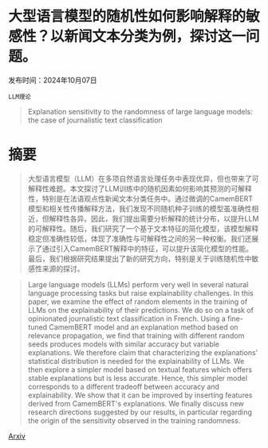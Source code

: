 # 大型语言模型的随机性如何影响解释的敏感性？以新闻文本分类为例，探讨这一问题。

发布时间：2024年10月07日

`LLM理论`

> Explanation sensitivity to the randomness of large language models: the case of journalistic text classification

# 摘要

> 大型语言模型（LLM）在多项自然语言处理任务中表现优异，但也带来了可解释性难题。本文探讨了LLM训练中的随机因素如何影响其预测的可解释性，特别是在法语观点性新闻文本分类任务中。通过微调的CamemBERT模型和相关性传播解释方法，我们发现不同随机种子训练的模型虽准确性相近，但解释性各异。因此，我们提出需要分析解释的统计分布，以提升LLM的可解释性。随后，我们研究了一个基于文本特征的简化模型，该模型解释稳定但准确性较低，体现了准确性与可解释性之间的另一种权衡。我们还展示了通过引入CamemBERT解释中的特征，可以提升该简化模型的性能。最后，我们根据研究结果提出了新的研究方向，特别是关于训练随机性中敏感性来源的探讨。

> Large language models (LLMs) perform very well in several natural language processing tasks but raise explainability challenges. In this paper, we examine the effect of random elements in the training of LLMs on the explainability of their predictions. We do so on a task of opinionated journalistic text classification in French. Using a fine-tuned CamemBERT model and an explanation method based on relevance propagation, we find that training with different random seeds produces models with similar accuracy but variable explanations. We therefore claim that characterizing the explanations' statistical distribution is needed for the explainability of LLMs. We then explore a simpler model based on textual features which offers stable explanations but is less accurate. Hence, this simpler model corresponds to a different tradeoff between accuracy and explainability. We show that it can be improved by inserting features derived from CamemBERT's explanations. We finally discuss new research directions suggested by our results, in particular regarding the origin of the sensitivity observed in the training randomness.

[Arxiv](https://arxiv.org/abs/2410.05085)